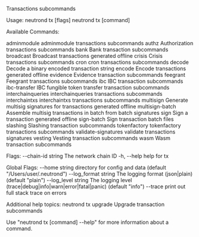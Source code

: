 Transactions subcommands

Usage:
  neutrond tx [flags]
  neutrond tx [command]

Available Commands:
                      
  adminmodule         adminmodule transactions subcommands
  authz               Authorization transactions subcommands
  bank                Bank transaction subcommands
  broadcast           Broadcast transactions generated offline
  crisis              Crisis transactions subcommands
  cron                cron transactions subcommands
  decode              Decode a binary encoded transaction string
  encode              Encode transactions generated offline
  evidence            Evidence transaction subcommands
  feegrant            Feegrant transactions subcommands
  ibc                 IBC transaction subcommands
  ibc-transfer        IBC fungible token transfer transaction subcommands
  interchainqueries   interchainqueries transactions subcommands
  interchaintxs       interchaintxs transactions subcommands
  multisign           Generate multisig signatures for transactions generated offline
  multisign-batch     Assemble multisig transactions in batch from batch signatures
  sign                Sign a transaction generated offline
  sign-batch          Sign transaction batch files
  slashing            Slashing transaction subcommands
  tokenfactory        tokenfactory transactions subcommands
  validate-signatures validate transactions signatures
  vesting             Vesting transaction subcommands
  wasm                Wasm transaction subcommands

Flags:
      --chain-id string   The network chain ID
  -h, --help              help for tx

Global Flags:
      --home string         directory for config and data (default "/Users/user/.neutrond")
      --log_format string   The logging format (json|plain) (default "plain")
      --log_level string    The logging level (trace|debug|info|warn|error|fatal|panic) (default "info")
      --trace               print out full stack trace on errors

Additional help topics:
  neutrond tx upgrade    Upgrade transaction subcommands

Use "neutrond tx [command] --help" for more information about a command.
